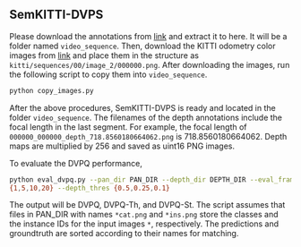 ## SemKITTI-DVPS

Please download the annotations from [link](https://drive.google.com/file/d/1cCn1yeu2dmT4CnvkOyItxARFBXpDdu-0/view?usp=sharing)
and extract it to here. It will be a folder named `video_sequence`.
Then, download the KITTI odometry color images from
[link](http://www.cvlibs.net/datasets/kitti/eval_odometry.php)
and place them in the structure as `kitti/sequences/00/image_2/000000.png`.
After downloading the images, run the following script to copy them into
`video_sequence`.
```bash
python copy_images.py
```
After the above procedures, SemKITTI-DVPS is ready and located in the folder
`video_sequence`.
The filenames of the depth annotations include the focal length in the last
segment. For example, the focal length of
`000000_000000_depth_718.8560180664062.png` is 718.8560180664062.
Depth maps are multiplied by 256 and saved as uint16 PNG images.

To evaluate the DVPQ performance,
```bash
python eval_dvpq.py --pan_dir PAN_DIR --depth_dir DEPTH_DIR --eval_frames
{1,5,10,20} --depth_thres {0.5,0.25,0.1}
```
The output will be DVPQ, DVPQ-Th, and DVPQ-St.
The script assumes that files in PAN_DIR with names `*cat.png` and `*ins.png`
store the classes and the instance IDs for the input images `*`, respectively.
The predictions and groundtruth are sorted according to their names for
matching.
